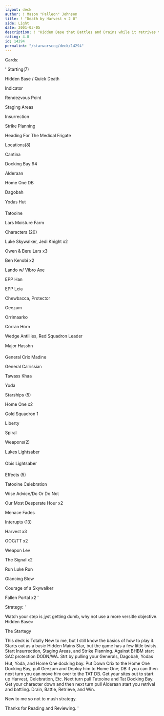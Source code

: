 ```yaml
---
layout: deck
author: ! Mason "Palleon" Johnson
title: ! "Death by Harvest v 2 0"
side: Light
date: 2001-03-05
description: ! "Hidden Base that Battles and Drains while it retrives tons of force."
rating: 4.0
id: 14294
permalink: "/starwarsccg/deck/14294"
---
```

Cards: 

' Starting(7) 

Hidden Base / Quick Death 

Indicator 

Rendezvous Point 

Staging Areas 

Insurrection 

Strike Planning 

Heading For The Medical Frigate 


Locations(8) 

Cantina 

Docking Bay 94 

Alderaan 

Home One DB 

Dagobah 

Yodas Hut 

Tatooine 

Lars Moisture Farm 



Characters (20) 


Luke Skywalker, Jedi Knight x2 

Owen & Beru Lars x3 

Ben Kenobi x2 

Lando w/ Vibro Axe 

EPP Han 

EPP Leia 

Chewbacca, Protector 

Geezum 

Orrimaarko 

Corran Horn 

Wedge Antillies, Red Squadron Leader 

Major Hasshn 

General Crix Madine 

General Calrissian 

Tawass Khaa 

Yoda 


Starships (5) 

Home One x2 

Gold Squadron 1 

Liberty 

Spiral 


Weapons(2) 

Lukes Lightsaber 

Obis Lightsaber 


Effects (5) 

Tatooine Celebration 

Wise Advice/Do Or Do Not 

Our Most Desperate Hour x2 

Menace Fades 


Interupts (13) 

Harvest x3 

OOC/TT x2 

Weapon Lev 

The Signal x2 

Run Luke Run 

Glancing Blow 

Courage of a Skywalker 

Fallen Portal x2   '

Strategy: '

Watch your step is jyst getting dumb, why not use a more versitle objective. Hidden Base> 


The Startegy 


This deck is Totally New to me, but I still know the basics of how to play it. Starts out as a basic Hidden Mains Star, but the game has a few little twists. Start Insurrection, Staging Areas, and Strike Planning. Against BHBM start SAC protection DODN/WA. Strt by pulling your Generals, Dagobah, Yodas Hut, Yoda, and Home One docking bay. Put Down Crix to the Home One Docking Bay, pull Geezum and Deploy him to Home One; DB if you can then next turn you can move him over to the TAT DB. Get your sites out to start up Harvest, Celebration, Etc. Next turn pull Tatooine and Tat Docking Bay. Get your character down and then next turn pull Alderaan start you retrival and battling. Drain, Battle, Retrieve, and Win. 


New to me so not to mush strategy. 


Thanks for Reading and Reviewing.  '
